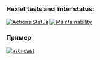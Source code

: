 ### Hexlet tests and linter status:
[![Actions Status](https://github.com/iavianm/backend-project-lvl1/workflows/hexlet-check/badge.svg)](https://github.com/iavianm/backend-project-lvl1/actions)
[![Maintainability](https://api.codeclimate.com/v1/badges/a99a88d28ad37a79dbf6/maintainability)](https://codeclimate.com/github/codeclimate/codeclimate/maintainability)

### Пример
[![asciicast](https://asciinema.org/a/UcPz3oSoHRAZ5rJHGdUZvZHJq.svg)](https://asciinema.org/a/UcPz3oSoHRAZ5rJHGdUZvZHJq)